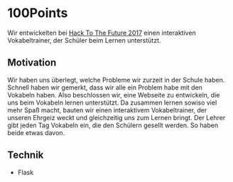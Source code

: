 # 100Points

Wir entwickelten bei [Hack To The Future 2017](https://www.hacktothefuture.de) einen interaktiven Vokabeltrainer, der Schüler beim Lernen unterstützt.


## Motivation

Wir haben uns überlegt, welche Probleme wir zurzeit in der Schule haben. Schnell haben wir gemerkt, dass wir alle ein Problem habe mit den Vokabeln haben. Also beschlossen wir, eine Webseite zu entwickeln, die uns beim Vokabeln lernen unterstützt. Da zusammen lernen sowiso viel mehr Spaß macht, bauten wir einen interaktivem Vokabeltrainer, der unseren Ehrgeiz weckt und gleichzeitig uns zum Lernen bringt. Der Lehrer gibt jeden Tag Vokabeln ein, die den Schülern gesellt werden. So haben beide etwas davon.


## Technik

- Flask
